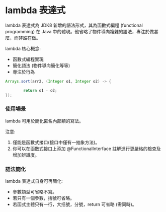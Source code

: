 # lambda 表達式

lambda 表達式為 JDK8 新增的語法形式，其為函數式編程 (functional programming) 在 Java 中的體現。他省略了物件導向複雜的語法，專注於做甚麼，而非誰在做。

lambda 核心概念:

- 函數式編程實現
- 簡化語法 (物件導向簡化等等)
- 專注於行為

```java
Arrays.sort(arr2, (Integer o1, Integer o2) -> {

        return o1 - o2;
});
```

### 使用場景

lambda 可用於簡化匿名內部類的寫法。

注意: 
1. 僅能是函數式接口(接口中僅有一抽象方法)。
2. 你可以在函數式接口上添加 @FunctionalInterface 註解進行更嚴格的檢查及增加辨識度。

### 語法簡化

lambda 表達式自身可再簡化:

- 參數類型可省略不寫。
- 若只有一個參數，括號可省略。
- 若函式主體只有一行，大括號，分號，return 可省略 (需同時)。